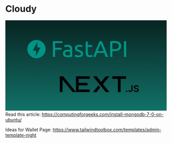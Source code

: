# Cloudy
![Cover](/docs/Cover%20NextJS%20+%20FastAPI.jpg)
Read this article: https://computingforgeeks.com/install-mongodb-7-0-on-ubuntu/

Ideas for Wallet Page: https://www.tailwindtoolbox.com/templates/admin-template-night